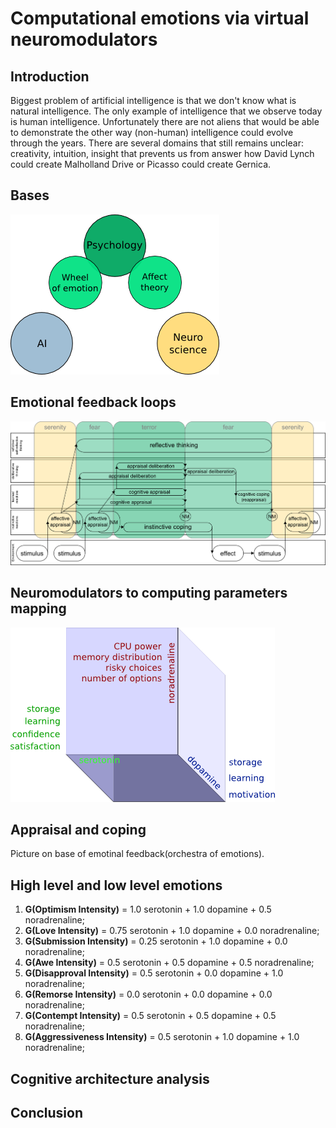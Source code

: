 # Computational emotions via virtual neuromodulators

## Introduction

Biggest problem of artificial intelligence is that we don't know what is natural intelligence. The only example of intelligence that we observe today is human intelligence. Unfortunately there are not aliens that would be able to demonstrate the other way (non-human) intelligence could evolve through the years.
There are several domains that still remains unclear: creativity, intuition, insight that prevents us from answer how David Lynch could create Malholland Drive or Picasso could create Gernica.

## Bases 

![3 bases of theory](3_bases.png)

## Emotional feedback loops

![orchestra of emotions](orchestra_of_emotions_agi.png)

## Neuromodulators to computing parameters mapping 

![parameter mapping](cube_of_parameters_agi.png)

## Appraisal and coping 

Picture on base of emotinal feedback(orchestra of emotions).

## High level and low level emotions

1. **G(Optimism Intensity)** = 1.0 serotonin  + 1.0 dopamine + 0.5 noradrenaline;
1. **G(Love Intensity)** = 0.75 serotonin + 1.0 dopamine + 0.0 noradrenaline;
1. **G(Submission Intensity)** = 0.25 serotonin + 1.0 dopamine + 0.0 noradrenaline;
1. **G(Awe Intensity)** = 0.5 serotonin + 0.5 dopamine + 0.5 noradrenaline;
1. **G(Disapproval Intensity)** = 0.5 serotonin + 0.0 dopamine + 1.0 noradrenaline;
1. **G(Remorse Intensity)** = 0.0 serotonin + 0.0 dopamine + 0.0 noradrenaline;
1. **G(Contempt Intensity)** = 0.5 serotonin + 0.5 dopamine + 0.5 noradrenaline;
1. **G(Aggressiveness Intensity)** = 0.5 serotonin + 1.0 dopamine + 1.0 noradrenaline;

## Cognitive architecture analysis

## Conclusion
